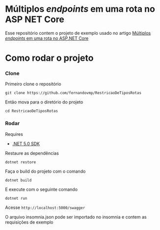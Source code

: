# Múltiplos *endpoints* em uma rota no ASP NET Core

Esse repositório contem o projeto de exemplo usado no artigo [Múltiplos *endpoints* em uma rota no ASP.NET Core](https://dev.to/fernandovmp/multiplos-endpoints-em-uma-rota-no-asp-net-core-1idg)

# Como rodar o projeto

### Clone

Primeiro clone o repositório

```
git clone https://github.com/fernandovmp/RestricaoDeTiposRotas
```

Então mova para o diretório do projeto

```
cd RestricaoDeTiposRotas
```

### Rodar

Requires

-   [.NET 5.0 SDK](https://dotnet.microsoft.com/download)

Restaure as dependências

```
dotnet restore
```

Faça o build do projeto com o comando

```
dotnet build
```

E execute com o seguinte comando

```
dotnet run
```

Acesse `http://localhost:5000/swagger`

O arquivo insomnia.json pode ser importado no insomnia e contem as requisições de exemplo
